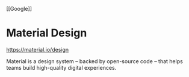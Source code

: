 [[Google]]

# Material Design

https://material.io/design

Material is a design system – backed by open-source code – that helps teams build high-quality digital experiences.
